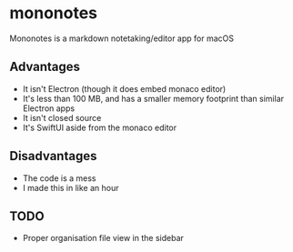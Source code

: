# mononotes
Mononotes is a markdown notetaking/editor app for macOS

## Advantages
- It isn't Electron (though it does embed monaco editor)
- It's less than 100 MB, and has a smaller memory footprint than similar Electron apps
- It isn't closed source
- It's SwiftUI aside from the monaco editor
## Disadvantages
- The code is a mess
- I made this in like an hour
## TODO
- Proper organisation file view in the sidebar
